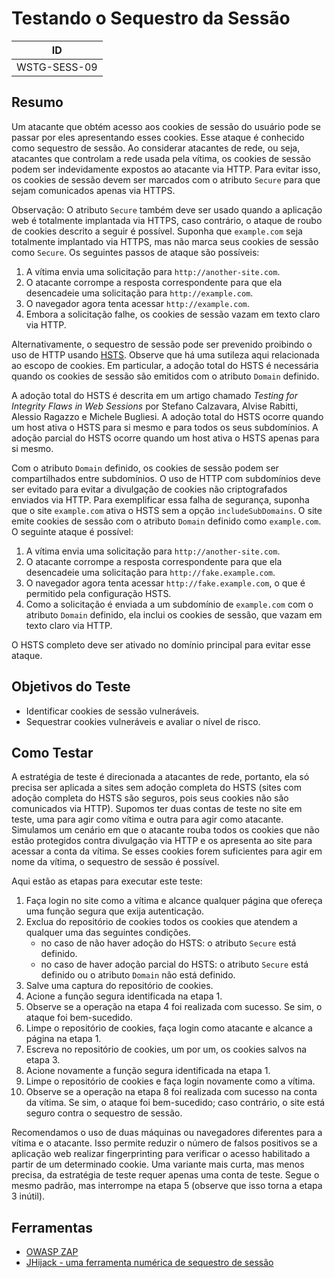 # Testando o Sequestro da Sessão

|ID          |
|------------|
|WSTG-SESS-09|

## Resumo

Um atacante que obtém acesso aos cookies de sessão do usuário pode se passar por eles apresentando esses cookies. Esse ataque é conhecido como sequestro de sessão. Ao considerar atacantes de rede, ou seja, atacantes que controlam a rede usada pela vítima, os cookies de sessão podem ser indevidamente expostos ao atacante via HTTP. Para evitar isso, os cookies de sessão devem ser marcados com o atributo `Secure` para que sejam comunicados apenas via HTTPS.

Observação: O atributo `Secure` também deve ser usado quando a aplicação web é totalmente implantada via HTTPS, caso contrário, o ataque de roubo de cookies descrito a seguir é possível. Suponha que `example.com` seja totalmente implantado via HTTPS, mas não marca seus cookies de sessão como `Secure`. Os seguintes passos de ataque são possíveis:

1. A vítima envia uma solicitação para `http://another-site.com`.
2. O atacante corrompe a resposta correspondente para que ela desencadeie uma solicitação para `http://example.com`.
3. O navegador agora tenta acessar `http://example.com`.
4. Embora a solicitação falhe, os cookies de sessão vazam em texto claro via HTTP.

Alternativamente, o sequestro de sessão pode ser prevenido proibindo o uso de HTTP usando [HSTS](https://en.wikipedia.org/wiki/HTTP_Strict_Transport_Security). Observe que há uma sutileza aqui relacionada ao escopo de cookies. Em particular, a adoção total do HSTS é necessária quando os cookies de sessão são emitidos com o atributo `Domain` definido.

A adoção total do HSTS é descrita em um artigo chamado *Testing for Integrity Flaws in Web Sessions* por Stefano Calzavara, Alvise Rabitti, Alessio Ragazzo e Michele Bugliesi. A adoção total do HSTS ocorre quando um host ativa o HSTS para si mesmo e para todos os seus subdomínios. A adoção parcial do HSTS ocorre quando um host ativa o HSTS apenas para si mesmo.

Com o atributo `Domain` definido, os cookies de sessão podem ser compartilhados entre subdomínios. O uso de HTTP com subdomínios deve ser evitado para evitar a divulgação de cookies não criptografados enviados via HTTP. Para exemplificar essa falha de segurança, suponha que o site `example.com` ativa o HSTS sem a opção `includeSubDomains`. O site emite cookies de sessão com o atributo `Domain` definido como `example.com`. O seguinte ataque é possível:

1. A vítima envia uma solicitação para `http://another-site.com`.
2. O atacante corrompe a resposta correspondente para que ela desencadeie uma solicitação para `http://fake.example.com`.
3. O navegador agora tenta acessar `http://fake.example.com`, o que é permitido pela configuração HSTS.
4. Como a solicitação é enviada a um subdomínio de `example.com` com o atributo `Domain` definido, ela inclui os cookies de sessão, que vazam em texto claro via HTTP.

O HSTS completo deve ser ativado no domínio principal para evitar esse ataque.

## Objetivos do Teste

- Identificar cookies de sessão vulneráveis.
- Sequestrar cookies vulneráveis e avaliar o nível de risco.

## Como Testar

A estratégia de teste é direcionada a atacantes de rede, portanto, ela só precisa ser aplicada a sites sem adoção completa do HSTS (sites com adoção completa do HSTS são seguros, pois seus cookies não são comunicados via HTTP). Supomos ter duas contas de teste no site em teste, uma para agir como vítima e outra para agir como atacante. Simulamos um cenário em que o atacante rouba todos os cookies que não estão protegidos contra divulgação via HTTP e os apresenta ao site para acessar a conta da vítima. Se esses cookies forem suficientes para agir em nome da vítima, o sequestro de sessão é possível.

Aqui estão as etapas para executar este teste:

1. Faça login no site como a vítima e alcance qualquer página que ofereça uma função segura que exija autenticação.
2. Exclua do repositório de cookies todos os cookies que atendem a qualquer uma das seguintes condições.
    - no caso de não haver adoção do HSTS: o atributo `Secure` está definido.
    - no caso de haver adoção parcial do HSTS: o atributo `Secure` está definido ou o atributo `Domain` não está definido.
3. Salve uma captura do repositório de cookies.
4. Acione a função segura identificada na etapa 1.
5. Observe se a operação na etapa 4 foi realizada com sucesso. Se sim, o ataque foi bem-sucedido.
6. Limpe o repositório de cookies, faça login como atacante e alcance a página na etapa 1.
7. Escreva no repositório de cookies, um por um, os cookies salvos na etapa 3.
8. Acione novamente a função segura identificada na etapa 1.
9. Limpe o repositório de cookies e faça login novamente como a vítima.
10. Observe se a operação na etapa 8 foi realizada com sucesso na conta da vítima. Se sim, o ataque foi bem-sucedido; caso contrário, o site está seguro contra o sequestro de sessão.

Recomendamos o uso de duas máquinas ou navegadores diferentes para a vítima e o atacante. Isso permite reduzir o número de falsos positivos se a aplicação web realizar fingerprinting para verificar o acesso habilitado a partir de um determinado cookie. Uma variante mais curta, mas menos precisa, da estratégia de teste requer apenas uma conta de teste. Segue o mesmo padrão, mas interrompe na etapa 5 (observe que isso torna a etapa 3 inútil).

## Ferramentas

- [OWASP ZAP](https://www.zaproxy.org)
- [JHijack - uma ferramenta numérica de sequestro de sessão](https://sourceforge.net/projects/jhijack/)